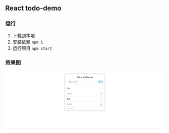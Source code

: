 React todo-demo
---
### 运行
1. 下载到本地
2. 安装依赖
`npm i`
3. 运行项目
`npm start`
### 效果图
![avatar](public/todo.png)
